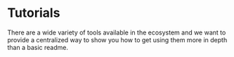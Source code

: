 # Tutorials

There are a wide variety of tools available in the ecosystem and we want to provide a centralized
way to show you how to get using them more in depth than a basic readme.
